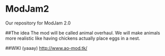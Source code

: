 ModJam2
=======

Our repository for ModJam 2.0

##The idea
The mod will be called animal overhaul. We will make animals more realistic like having chickens actually place eggs in a nest.

##WIKI (yaaay)
http://www.ao-mod.tk/
